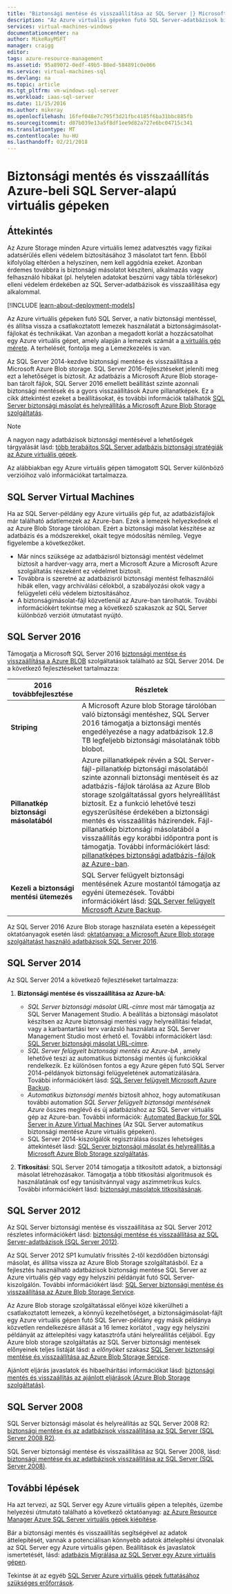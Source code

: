 ```yaml
---
title: "Biztonsági mentése és visszaállítása az SQL Server |} Microsoft Docs"
description: "Az Azure virtuális gépeken futó SQL Server-adatbázisok biztonsági mentése és visszaállítása szempontokat ismerteti."
services: virtual-machines-windows
documentationcenter: na
author: MikeRayMSFT
manager: craigg
editor: 
tags: azure-resource-management
ms.assetid: 95a89072-0edf-49b5-88ed-584891c0e066
ms.service: virtual-machines-sql
ms.devlang: na
ms.topic: article
ms.tgt_pltfrm: vm-windows-sql-server
ms.workload: iaas-sql-server
ms.date: 11/15/2016
ms.author: mikeray
ms.openlocfilehash: 16fef048e7c795f3d21fbc4185f6ba31bbc885fb
ms.sourcegitcommit: d87b039e13a5f8df1ee9d82a727e6bc04715c341
ms.translationtype: MT
ms.contentlocale: hu-HU
ms.lasthandoff: 02/21/2018
---
```

# <a name="backup-and-restore-for-sql-server-in-azure-virtual-machines"></a>Biztonsági mentés és visszaállítás Azure-beli SQL Server-alapú virtuális gépeken
## <a name="overview"></a>Áttekintés
Az Azure Storage minden Azure virtuális lemez adatvesztés vagy fizikai adatsérülés elleni védelem biztosításához 3 másolatot tart fenn. Ebből kifolyólag eltérően a helyszínen, nem kell aggódnia ezeket. Azonban érdemes továbbra is biztonsági másolatot készíteni, alkalmazás vagy felhasználó hibákat (pl. helytelen adatokat beszúrni vagy tábla törlésekor) elleni védelem érdekében az SQL Server-adatbázisok és visszaállítása egy alkalommal.

[!INCLUDE [learn-about-deployment-models](../../../../includes/learn-about-deployment-models-both-include.md)]

Az Azure virtuális gépeken futó SQL Server, a natív biztonsági mentéssel, és állítsa vissza a csatlakoztatott lemezek használatát a biztonságimásolat-fájlokat és technikákat. Van azonban a megadott korlát a hozzácsatolhat egy Azure virtuális gépet, amely alapján a lemezek számát a [a virtuális gép mérete](../sizes.md?toc=%2fazure%2fvirtual-machines%2fwindows%2ftoc.json). A terhelését, fontolja meg a Lemezkezelés is van.

Az SQL Server 2014-kezdve biztonsági mentése és visszaállítása a Microsoft Azure Blob storage. SQL Server 2016-fejlesztéseket jeleníti meg ezt a lehetőséget is biztosít. Az adatbázis a Microsoft Azure Blob storage-ban tárolt fájlok, SQL Server 2016 emellett beállítást szinte azonnali biztonsági mentések és a gyors visszaállítások Azure pillanatképek. Ez a cikk áttekintést ezeket a beállításokat, és további információk találhatók [SQL Server biztonsági másolat és helyreállítás a Microsoft Azure Blob Storage szolgáltatás](https://msdn.microsoft.com/library/jj919148.aspx).

> [!NOTE]
> A nagyon nagy adatbázisok biztonsági mentésével a lehetőségek tárgyalását lásd: [több terabájtos SQL Server adatbázis biztonsági stratégiák az Azure virtuális gépek](http://blogs.msdn.com/b/igorpag/archive/2015/07/28/multi-terabyte-sql-server-database-backup-strategies-for-azure-virtual-machines.aspx).
> 
> 

Az alábbiakban egy Azure virtuális gépen támogatott SQL Server különböző verzióihoz való információkat tartalmazza.

## <a name="sql-server-virtual-machines"></a>SQL Server Virtual Machines
Ha az SQL Server-példány egy Azure virtuális gép fut, az adatbázisfájlok már található adatlemezek az Azure-ban. Ezek a lemezek helyezkednek el az Azure Blob Storage tárolóban. Ezért a biztonsági másolat készítése az adatbázis és a módszerekkel, okait tegye módosítás némileg. Vegye figyelembe a következőket. 

* Már nincs szüksége az adatbázisról biztonsági mentést védelmet biztosít a hardver-vagy arra, mert a Microsoft Azure a Microsoft Azure szolgáltatás részeként ez védelmet biztosít.
* Továbbra is szeretné az adatbázisról biztonsági mentést felhasználói hibák ellen, vagy archiválási célokból, a szabályozási okok vagy a felügyeleti célú védelem biztosításához.
* A biztonságimásolat-fájl közvetlenül az Azure-ban tárolhatók. További információkért tekintse meg a következő szakaszok az SQL Server különböző verzióit útmutatást nyújtó.

## <a name="sql-server-2016"></a>SQL Server 2016
Támogatja a Microsoft SQL Server 2016 [biztonsági mentése és visszaállítása a Azure BLOB](https://msdn.microsoft.com/library/jj919148.aspx) szolgáltatások található az SQL Server 2014. De a következő fejlesztéseket tartalmazza:

| 2016 továbbfejlesztése | Részletek |
| --- | --- |
| **Striping** |A Microsoft Azure blob Storage tárolóban való biztonsági mentéshez, SQL Server 2016 támogatja a biztonsági mentés engedélyezése a nagy adatbázisok 12.8 TB legfeljebb biztonsági másolatának több blobot. |
| **Pillanatkép biztonsági másolatából** |Azure pillanatképek révén a SQL Server-fájl-pillanatkép biztonsági másolatából szinte azonnali biztonsági mentéseit és az adatbázis-fájlok tárolása az Azure Blob storage szolgáltatással gyors helyreállítást biztosít. Ez a funkció lehetővé teszi egyszerűsítése érdekében a biztonsági mentés és visszaállítás házirendek. Fájl-pillanatkép biztonsági másolatából a visszaállítás egy korábbi időpontra pont is támogatja. További információkért lásd: [pillanatképes biztonsági adatbázis-fájlok az Azure-ban](https://msdn.microsoft.com/library/mt169363%28v=sql.130%29.aspx). |
| **Kezeli a biztonsági mentési ütemezés** |SQL Server felügyelt biztonsági mentésének Azure mostantól támogatja az egyéni ütemezések. További információkért lásd: [SQL Server felügyelt Microsoft Azure Backup](https://msdn.microsoft.com/library/dn449496.aspx). |

Az SQL Server 2016 Azure Blob storage használata esetén a képességeit oktatóanyagok esetén lásd: [oktatóanyag: a Microsoft Azure Blob storage szolgáltatást használó adatbázisok SQL Server 2016](https://msdn.microsoft.com/library/dn466438.aspx).

## <a name="sql-server-2014"></a>SQL Server 2014
Az SQL Server 2014 a következő fejlesztéseket tartalmazza:

1. **Biztonsági mentése és visszaállítása az Azure-bA**:
   
   * *SQL Server biztonsági másolat URL-címre* most már támogatja az SQL Server Management Studio. A beállítás a biztonsági másolatot készítsen az Azure biztonsági mentési vagy helyreállítási feladat, vagy a karbantartási terv varázsló használata az SQL Server Management Studio most érhető el. További információkért lásd: [SQL Server biztonsági másolat URL-címre](https://msdn.microsoft.com/library/jj919148%28v=sql.120%29.aspx).
   * *SQL Server felügyelt biztonsági mentés az Azure-bA* , amely lehetővé teszi az automatikus biztonsági mentés új funkciókkal rendelkezik. Ez különösen fontos a egy Azure gépen futó SQL Server 2014-példányok biztonsági felügyeletének automatizálására. További információkért lásd: [SQL Server felügyelt Microsoft Azure Backup](https://msdn.microsoft.com/library/dn449496%28v=sql.120%29.aspx).
   * *Automatikus biztonsági mentés* biztosít ahhoz, hogy automatikusan további automation *SQL Server felügyelt biztonsági mentésének Azure* összes meglévő és új adatbázishoz az SQL Server virtuális gép az Azure-ban. További információk: [Automated Backup for SQL Server in Azure Virtual Machines](virtual-machines-windows-sql-automated-backup.md) (Az SQL Server automatikus biztonsági mentése Azure virtuális gépeken).
   * SQL Server 2014-kiszolgálók regisztrálása összes lehetséges áttekintését lásd: [SQL Server biztonsági másolat és helyreállítás a Microsoft Azure Blob Storage szolgáltatás](https://msdn.microsoft.com/library/jj919148%28v=sql.120%29.aspx).
2. **Titkosítási**: SQL Server 2014 támogatja a titkosított adatok, a biztonsági másolat létrehozásakor. Támogatja a több titkosítási algoritmusok és használatának osf egy tanúsítvánnyal vagy aszimmetrikus kulcs. További információkért lásd: [biztonsági másolatok titkosításának](https://msdn.microsoft.com/library/dn449489%28v=sql.120%29.aspx).

## <a name="sql-server-2012"></a>SQL Server 2012
Az SQL Server biztonsági mentése és visszaállítása az SQL Server 2012 részletes információkért lásd: [biztonsági mentése és visszaállítása az SQL Server-adatbázisok (SQL Server 2012)](https://msdn.microsoft.com/library/ms187048%28v=sql.110%29.aspx).

Az SQL Server 2012 SP1 kumulatív frissítés 2-től kezdődően biztonsági másolat, és állítsa vissza az Azure Blob Storage szolgáltatásból. Ez a fejlesztés használható adatbázisok biztonsági mentése SQL Server az Azure virtuális gép vagy egy helyszíni példányát futó SQL Server-kiszolgálón. További információkért lásd: [SQL Server biztonsági mentése és visszaállítása az Azure Blob Storage Service](https://msdn.microsoft.com/library/jj919148%28v=sql.110%29.aspx).

Az Azure Blob storage szolgáltatással előnyei közé kikerülheti a csatlakoztatott lemezek, a könnyű kezelhetőséget, a biztonságimásolat-fájlt egy Azure virtuális gépen futó SQL Server-példány egy másik példánya közvetlen rendelkezésre állását a 16 lemez korlátot , vagy egy helyszíni példányát az áttelepítési vagy katasztrófa utáni helyreállítás céljából. Egy Azure blob storage szolgáltatás az SQL Server biztonsági mentések előnyeinek teljes listáját lásd: a *előnyöket* szakasz [SQL Server biztonsági mentése és visszaállítása az Azure Blob Storage Service](https://msdn.microsoft.com/library/jj919148%28v=sql.110%29.aspx).

Ajánlott eljárás javaslatok és hibaelhárítási információkat lásd: [biztonsági mentés és visszaállítás az ajánlott eljárások (Azure Blob Storage szolgáltatás)](https://msdn.microsoft.com/library/jj919149%28v=sql.110%29.aspx).

## <a name="sql-server-2008"></a>SQL Server 2008
SQL Server biztonsági másolat és helyreállítás az SQL Server 2008 R2: [biztonsági mentése és az adatbázisok visszaállítása az SQL Server (SQL Server 2008 R2)](https://msdn.microsoft.com/library/ms187048%28v=sql.105%29.aspx).

SQL Server biztonsági mentése és visszaállítása az SQL Server 2008, lásd: [biztonsági mentése és az adatbázisok visszaállítása az SQL Server (SQL Server 2008)](https://msdn.microsoft.com/library/ms187048%28v=sql.100%29.aspx).

## <a name="next-steps"></a>További lépések
Ha azt tervezi, az SQL Server egy Azure virtuális gépen a telepítés, üzembe helyezési útmutató található a következő oktatóanyag: [az Azure Resource Manager Azure SQL Server virtuális gépek kiépítése](virtual-machines-windows-portal-sql-server-provision.md).

Bár a biztonsági mentés és visszaállítás segítségével az adatok áttelepítését, vannak a potenciálisan könnyebb adatok áttelepítési útvonalak az SQL Server egy Azure virtuális gépen. Beállítások és javaslatok ismertetését, lásd: [adatbázis Migrálása az SQL Server egy Azure virtuális gépen](virtual-machines-windows-migrate-sql.md).

Tekintse át az egyéb [SQL Server Azure virtuális gépek futtatásához szükséges erőforrások](virtual-machines-windows-sql-server-iaas-overview.md).

